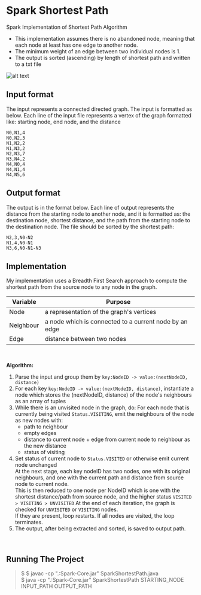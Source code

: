 # Spark Shortest Path
Spark Implementation of Shortest Path Algorithm

* This implementation assumes there is no abandoned node, meaning that each node at least has one edge to another node.
* The minimum weight of an edge between two individual nodes is 1.
* The output is sorted (ascending) by length of shortest path and written to a txt file

![alt text](https://github.com/natashajenny/SparkShortestPath/Weighted-Graph.png)


## Input format
The input represents a connected directed graph.
The input is formatted as below. Each line of the input file represents a vertex of the graph formatted like: starting node, end node, and the distance
```
N0,N1,4
N0,N2,3
N1,N2,2
N1,N3,2
N2,N3,7
N3,N4,2
N4,N0,4
N4,N1,4
N4,N5,6
```

## Output format
The output is in the format below. Each line of output represents the distance from the starting node to another node, and it is formatted as: the destination node, shortest distance, and the path from the starting node to the destination node. The file should be sorted by the shortest path:
```
N2,3,N0-N2
N1,4,N0-N1
N3,6,N0-N1-N3
```

## Implementation
My implementation uses a Breadth First Search approach to compute the shortest path from the source node to any node in the graph.


Variable | Purpose |
--- | --- |
| Node     | a representation of the graph's vertices |
| Neighbour |  a node which is connected to a current node by an edge |
| Edge | distance between two nodes  |

&nbsp;

**Algorithm:**
1. Parse the input and group them by ```key:NodeID -> value:(nextNodeID, distance)```
2. For each key ```key:NodeID -> value:(nextNodeID, distance)```, instantiate a node which stores the (nextNodeID, distance) of the node's neighbours as an array of tuples
3. While there is an unvisited node in the graph, do:
For each node that is currently being visited ```Status.VISITING```, emit the neighbours of the node as new nodes with:
    * path to neighbour
    * empty edges
    * distance to current node + edge from current node to neighbour as the new distance
    * status of visiting
4. Set status of current node to ```Status.VISITED``` or otherwise emit current node unchanged</br>
At the next stage, each key nodeID has two nodes, one with its original neighbours, and one with the current path and distance from source node to current node.</br>
This is then reduced to one node per NodeID which is one with the shortest distance/path from source node, and the higher status `VISITED > VISITING > UNVISITED`
At the end of each iteration, the graph is checked for `UNVISITED` or `VISITING` nodes.</br>
If they are present, loop restarts. If all nodes are visited, the loop terminates.</br>
5. The output, after being extracted and sorted, is saved to output path.
  
&nbsp;

## Running The Project
> $ $ javac -cp ".:Spark-Core.jar" SparkShortestPath.java <br>
> $ java -cp ".:Spark-Core.jar" SparkShortestPath STARTING_NODE INPUT_PATH OUTPUT_PATH

